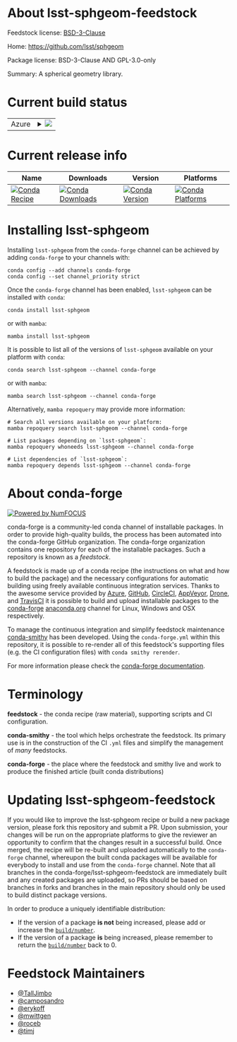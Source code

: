 About lsst-sphgeom-feedstock
============================

Feedstock license: [BSD-3-Clause](https://github.com/conda-forge/lsst-sphgeom-feedstock/blob/main/LICENSE.txt)

Home: https://github.com/lsst/sphgeom

Package license: BSD-3-Clause AND GPL-3.0-only

Summary: A spherical geometry library.

Current build status
====================


<table>
    
  <tr>
    <td>Azure</td>
    <td>
      <details>
        <summary>
          <a href="https://dev.azure.com/conda-forge/feedstock-builds/_build/latest?definitionId=21268&branchName=main">
            <img src="https://dev.azure.com/conda-forge/feedstock-builds/_apis/build/status/lsst-sphgeom-feedstock?branchName=main">
          </a>
        </summary>
        <table>
          <thead><tr><th>Variant</th><th>Status</th></tr></thead>
          <tbody><tr>
              <td>linux_64_numpy1.22python3.8.____cpython</td>
              <td>
                <a href="https://dev.azure.com/conda-forge/feedstock-builds/_build/latest?definitionId=21268&branchName=main">
                  <img src="https://dev.azure.com/conda-forge/feedstock-builds/_apis/build/status/lsst-sphgeom-feedstock?branchName=main&jobName=linux&configuration=linux%20linux_64_numpy1.22python3.8.____cpython" alt="variant">
                </a>
              </td>
            </tr><tr>
              <td>linux_64_numpy1.22python3.9.____73_pypy</td>
              <td>
                <a href="https://dev.azure.com/conda-forge/feedstock-builds/_build/latest?definitionId=21268&branchName=main">
                  <img src="https://dev.azure.com/conda-forge/feedstock-builds/_apis/build/status/lsst-sphgeom-feedstock?branchName=main&jobName=linux&configuration=linux%20linux_64_numpy1.22python3.9.____73_pypy" alt="variant">
                </a>
              </td>
            </tr><tr>
              <td>linux_64_numpy2.0python3.10.____cpython</td>
              <td>
                <a href="https://dev.azure.com/conda-forge/feedstock-builds/_build/latest?definitionId=21268&branchName=main">
                  <img src="https://dev.azure.com/conda-forge/feedstock-builds/_apis/build/status/lsst-sphgeom-feedstock?branchName=main&jobName=linux&configuration=linux%20linux_64_numpy2.0python3.10.____cpython" alt="variant">
                </a>
              </td>
            </tr><tr>
              <td>linux_64_numpy2.0python3.11.____cpython</td>
              <td>
                <a href="https://dev.azure.com/conda-forge/feedstock-builds/_build/latest?definitionId=21268&branchName=main">
                  <img src="https://dev.azure.com/conda-forge/feedstock-builds/_apis/build/status/lsst-sphgeom-feedstock?branchName=main&jobName=linux&configuration=linux%20linux_64_numpy2.0python3.11.____cpython" alt="variant">
                </a>
              </td>
            </tr><tr>
              <td>linux_64_numpy2.0python3.12.____cpython</td>
              <td>
                <a href="https://dev.azure.com/conda-forge/feedstock-builds/_build/latest?definitionId=21268&branchName=main">
                  <img src="https://dev.azure.com/conda-forge/feedstock-builds/_apis/build/status/lsst-sphgeom-feedstock?branchName=main&jobName=linux&configuration=linux%20linux_64_numpy2.0python3.12.____cpython" alt="variant">
                </a>
              </td>
            </tr><tr>
              <td>linux_64_numpy2.0python3.9.____cpython</td>
              <td>
                <a href="https://dev.azure.com/conda-forge/feedstock-builds/_build/latest?definitionId=21268&branchName=main">
                  <img src="https://dev.azure.com/conda-forge/feedstock-builds/_apis/build/status/lsst-sphgeom-feedstock?branchName=main&jobName=linux&configuration=linux%20linux_64_numpy2.0python3.9.____cpython" alt="variant">
                </a>
              </td>
            </tr><tr>
              <td>osx_64_numpy1.22python3.8.____cpython</td>
              <td>
                <a href="https://dev.azure.com/conda-forge/feedstock-builds/_build/latest?definitionId=21268&branchName=main">
                  <img src="https://dev.azure.com/conda-forge/feedstock-builds/_apis/build/status/lsst-sphgeom-feedstock?branchName=main&jobName=osx&configuration=osx%20osx_64_numpy1.22python3.8.____cpython" alt="variant">
                </a>
              </td>
            </tr><tr>
              <td>osx_64_numpy1.22python3.9.____73_pypy</td>
              <td>
                <a href="https://dev.azure.com/conda-forge/feedstock-builds/_build/latest?definitionId=21268&branchName=main">
                  <img src="https://dev.azure.com/conda-forge/feedstock-builds/_apis/build/status/lsst-sphgeom-feedstock?branchName=main&jobName=osx&configuration=osx%20osx_64_numpy1.22python3.9.____73_pypy" alt="variant">
                </a>
              </td>
            </tr><tr>
              <td>osx_64_numpy2.0python3.10.____cpython</td>
              <td>
                <a href="https://dev.azure.com/conda-forge/feedstock-builds/_build/latest?definitionId=21268&branchName=main">
                  <img src="https://dev.azure.com/conda-forge/feedstock-builds/_apis/build/status/lsst-sphgeom-feedstock?branchName=main&jobName=osx&configuration=osx%20osx_64_numpy2.0python3.10.____cpython" alt="variant">
                </a>
              </td>
            </tr><tr>
              <td>osx_64_numpy2.0python3.11.____cpython</td>
              <td>
                <a href="https://dev.azure.com/conda-forge/feedstock-builds/_build/latest?definitionId=21268&branchName=main">
                  <img src="https://dev.azure.com/conda-forge/feedstock-builds/_apis/build/status/lsst-sphgeom-feedstock?branchName=main&jobName=osx&configuration=osx%20osx_64_numpy2.0python3.11.____cpython" alt="variant">
                </a>
              </td>
            </tr><tr>
              <td>osx_64_numpy2.0python3.12.____cpython</td>
              <td>
                <a href="https://dev.azure.com/conda-forge/feedstock-builds/_build/latest?definitionId=21268&branchName=main">
                  <img src="https://dev.azure.com/conda-forge/feedstock-builds/_apis/build/status/lsst-sphgeom-feedstock?branchName=main&jobName=osx&configuration=osx%20osx_64_numpy2.0python3.12.____cpython" alt="variant">
                </a>
              </td>
            </tr><tr>
              <td>osx_64_numpy2.0python3.9.____cpython</td>
              <td>
                <a href="https://dev.azure.com/conda-forge/feedstock-builds/_build/latest?definitionId=21268&branchName=main">
                  <img src="https://dev.azure.com/conda-forge/feedstock-builds/_apis/build/status/lsst-sphgeom-feedstock?branchName=main&jobName=osx&configuration=osx%20osx_64_numpy2.0python3.9.____cpython" alt="variant">
                </a>
              </td>
            </tr><tr>
              <td>osx_arm64_numpy1.22python3.8.____cpython</td>
              <td>
                <a href="https://dev.azure.com/conda-forge/feedstock-builds/_build/latest?definitionId=21268&branchName=main">
                  <img src="https://dev.azure.com/conda-forge/feedstock-builds/_apis/build/status/lsst-sphgeom-feedstock?branchName=main&jobName=osx&configuration=osx%20osx_arm64_numpy1.22python3.8.____cpython" alt="variant">
                </a>
              </td>
            </tr><tr>
              <td>osx_arm64_numpy2.0python3.10.____cpython</td>
              <td>
                <a href="https://dev.azure.com/conda-forge/feedstock-builds/_build/latest?definitionId=21268&branchName=main">
                  <img src="https://dev.azure.com/conda-forge/feedstock-builds/_apis/build/status/lsst-sphgeom-feedstock?branchName=main&jobName=osx&configuration=osx%20osx_arm64_numpy2.0python3.10.____cpython" alt="variant">
                </a>
              </td>
            </tr><tr>
              <td>osx_arm64_numpy2.0python3.11.____cpython</td>
              <td>
                <a href="https://dev.azure.com/conda-forge/feedstock-builds/_build/latest?definitionId=21268&branchName=main">
                  <img src="https://dev.azure.com/conda-forge/feedstock-builds/_apis/build/status/lsst-sphgeom-feedstock?branchName=main&jobName=osx&configuration=osx%20osx_arm64_numpy2.0python3.11.____cpython" alt="variant">
                </a>
              </td>
            </tr><tr>
              <td>osx_arm64_numpy2.0python3.12.____cpython</td>
              <td>
                <a href="https://dev.azure.com/conda-forge/feedstock-builds/_build/latest?definitionId=21268&branchName=main">
                  <img src="https://dev.azure.com/conda-forge/feedstock-builds/_apis/build/status/lsst-sphgeom-feedstock?branchName=main&jobName=osx&configuration=osx%20osx_arm64_numpy2.0python3.12.____cpython" alt="variant">
                </a>
              </td>
            </tr><tr>
              <td>osx_arm64_numpy2.0python3.9.____cpython</td>
              <td>
                <a href="https://dev.azure.com/conda-forge/feedstock-builds/_build/latest?definitionId=21268&branchName=main">
                  <img src="https://dev.azure.com/conda-forge/feedstock-builds/_apis/build/status/lsst-sphgeom-feedstock?branchName=main&jobName=osx&configuration=osx%20osx_arm64_numpy2.0python3.9.____cpython" alt="variant">
                </a>
              </td>
            </tr><tr>
              <td>win_64_numpy1.22python3.8.____cpython</td>
              <td>
                <a href="https://dev.azure.com/conda-forge/feedstock-builds/_build/latest?definitionId=21268&branchName=main">
                  <img src="https://dev.azure.com/conda-forge/feedstock-builds/_apis/build/status/lsst-sphgeom-feedstock?branchName=main&jobName=win&configuration=win%20win_64_numpy1.22python3.8.____cpython" alt="variant">
                </a>
              </td>
            </tr><tr>
              <td>win_64_numpy1.22python3.9.____73_pypy</td>
              <td>
                <a href="https://dev.azure.com/conda-forge/feedstock-builds/_build/latest?definitionId=21268&branchName=main">
                  <img src="https://dev.azure.com/conda-forge/feedstock-builds/_apis/build/status/lsst-sphgeom-feedstock?branchName=main&jobName=win&configuration=win%20win_64_numpy1.22python3.9.____73_pypy" alt="variant">
                </a>
              </td>
            </tr><tr>
              <td>win_64_numpy2.0python3.10.____cpython</td>
              <td>
                <a href="https://dev.azure.com/conda-forge/feedstock-builds/_build/latest?definitionId=21268&branchName=main">
                  <img src="https://dev.azure.com/conda-forge/feedstock-builds/_apis/build/status/lsst-sphgeom-feedstock?branchName=main&jobName=win&configuration=win%20win_64_numpy2.0python3.10.____cpython" alt="variant">
                </a>
              </td>
            </tr><tr>
              <td>win_64_numpy2.0python3.11.____cpython</td>
              <td>
                <a href="https://dev.azure.com/conda-forge/feedstock-builds/_build/latest?definitionId=21268&branchName=main">
                  <img src="https://dev.azure.com/conda-forge/feedstock-builds/_apis/build/status/lsst-sphgeom-feedstock?branchName=main&jobName=win&configuration=win%20win_64_numpy2.0python3.11.____cpython" alt="variant">
                </a>
              </td>
            </tr><tr>
              <td>win_64_numpy2.0python3.12.____cpython</td>
              <td>
                <a href="https://dev.azure.com/conda-forge/feedstock-builds/_build/latest?definitionId=21268&branchName=main">
                  <img src="https://dev.azure.com/conda-forge/feedstock-builds/_apis/build/status/lsst-sphgeom-feedstock?branchName=main&jobName=win&configuration=win%20win_64_numpy2.0python3.12.____cpython" alt="variant">
                </a>
              </td>
            </tr><tr>
              <td>win_64_numpy2.0python3.9.____cpython</td>
              <td>
                <a href="https://dev.azure.com/conda-forge/feedstock-builds/_build/latest?definitionId=21268&branchName=main">
                  <img src="https://dev.azure.com/conda-forge/feedstock-builds/_apis/build/status/lsst-sphgeom-feedstock?branchName=main&jobName=win&configuration=win%20win_64_numpy2.0python3.9.____cpython" alt="variant">
                </a>
              </td>
            </tr>
          </tbody>
        </table>
      </details>
    </td>
  </tr>
</table>

Current release info
====================

| Name | Downloads | Version | Platforms |
| --- | --- | --- | --- |
| [![Conda Recipe](https://img.shields.io/badge/recipe-lsst--sphgeom-green.svg)](https://anaconda.org/conda-forge/lsst-sphgeom) | [![Conda Downloads](https://img.shields.io/conda/dn/conda-forge/lsst-sphgeom.svg)](https://anaconda.org/conda-forge/lsst-sphgeom) | [![Conda Version](https://img.shields.io/conda/vn/conda-forge/lsst-sphgeom.svg)](https://anaconda.org/conda-forge/lsst-sphgeom) | [![Conda Platforms](https://img.shields.io/conda/pn/conda-forge/lsst-sphgeom.svg)](https://anaconda.org/conda-forge/lsst-sphgeom) |

Installing lsst-sphgeom
=======================

Installing `lsst-sphgeom` from the `conda-forge` channel can be achieved by adding `conda-forge` to your channels with:

```
conda config --add channels conda-forge
conda config --set channel_priority strict
```

Once the `conda-forge` channel has been enabled, `lsst-sphgeom` can be installed with `conda`:

```
conda install lsst-sphgeom
```

or with `mamba`:

```
mamba install lsst-sphgeom
```

It is possible to list all of the versions of `lsst-sphgeom` available on your platform with `conda`:

```
conda search lsst-sphgeom --channel conda-forge
```

or with `mamba`:

```
mamba search lsst-sphgeom --channel conda-forge
```

Alternatively, `mamba repoquery` may provide more information:

```
# Search all versions available on your platform:
mamba repoquery search lsst-sphgeom --channel conda-forge

# List packages depending on `lsst-sphgeom`:
mamba repoquery whoneeds lsst-sphgeom --channel conda-forge

# List dependencies of `lsst-sphgeom`:
mamba repoquery depends lsst-sphgeom --channel conda-forge
```


About conda-forge
=================

[![Powered by
NumFOCUS](https://img.shields.io/badge/powered%20by-NumFOCUS-orange.svg?style=flat&colorA=E1523D&colorB=007D8A)](https://numfocus.org)

conda-forge is a community-led conda channel of installable packages.
In order to provide high-quality builds, the process has been automated into the
conda-forge GitHub organization. The conda-forge organization contains one repository
for each of the installable packages. Such a repository is known as a *feedstock*.

A feedstock is made up of a conda recipe (the instructions on what and how to build
the package) and the necessary configurations for automatic building using freely
available continuous integration services. Thanks to the awesome service provided by
[Azure](https://azure.microsoft.com/en-us/services/devops/), [GitHub](https://github.com/),
[CircleCI](https://circleci.com/), [AppVeyor](https://www.appveyor.com/),
[Drone](https://cloud.drone.io/welcome), and [TravisCI](https://travis-ci.com/)
it is possible to build and upload installable packages to the
[conda-forge](https://anaconda.org/conda-forge) [anaconda.org](https://anaconda.org/)
channel for Linux, Windows and OSX respectively.

To manage the continuous integration and simplify feedstock maintenance
[conda-smithy](https://github.com/conda-forge/conda-smithy) has been developed.
Using the ``conda-forge.yml`` within this repository, it is possible to re-render all of
this feedstock's supporting files (e.g. the CI configuration files) with ``conda smithy rerender``.

For more information please check the [conda-forge documentation](https://conda-forge.org/docs/).

Terminology
===========

**feedstock** - the conda recipe (raw material), supporting scripts and CI configuration.

**conda-smithy** - the tool which helps orchestrate the feedstock.
                   Its primary use is in the construction of the CI ``.yml`` files
                   and simplify the management of *many* feedstocks.

**conda-forge** - the place where the feedstock and smithy live and work to
                  produce the finished article (built conda distributions)


Updating lsst-sphgeom-feedstock
===============================

If you would like to improve the lsst-sphgeom recipe or build a new
package version, please fork this repository and submit a PR. Upon submission,
your changes will be run on the appropriate platforms to give the reviewer an
opportunity to confirm that the changes result in a successful build. Once
merged, the recipe will be re-built and uploaded automatically to the
`conda-forge` channel, whereupon the built conda packages will be available for
everybody to install and use from the `conda-forge` channel.
Note that all branches in the conda-forge/lsst-sphgeom-feedstock are
immediately built and any created packages are uploaded, so PRs should be based
on branches in forks and branches in the main repository should only be used to
build distinct package versions.

In order to produce a uniquely identifiable distribution:
 * If the version of a package **is not** being increased, please add or increase
   the [``build/number``](https://docs.conda.io/projects/conda-build/en/latest/resources/define-metadata.html#build-number-and-string).
 * If the version of a package **is** being increased, please remember to return
   the [``build/number``](https://docs.conda.io/projects/conda-build/en/latest/resources/define-metadata.html#build-number-and-string)
   back to 0.

Feedstock Maintainers
=====================

* [@TallJimbo](https://github.com/TallJimbo/)
* [@camposandro](https://github.com/camposandro/)
* [@erykoff](https://github.com/erykoff/)
* [@mwittgen](https://github.com/mwittgen/)
* [@roceb](https://github.com/roceb/)
* [@timj](https://github.com/timj/)

